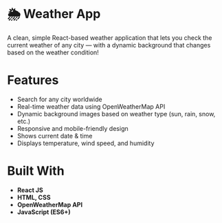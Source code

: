 # 🌦️ Weather App

A clean, simple React-based weather application that lets you check the current weather of any city — with a dynamic background that changes based on the weather condition!

# Features

-  Search for any city worldwide
-  Real-time weather data using OpenWeatherMap API
-  Dynamic background images based on weather type (sun, rain, snow, etc.)
-  Responsive and mobile-friendly design
-  Shows current date & time
-  Displays temperature, wind speed, and humidity

# Built With

- **React JS**
- **HTML, CSS**
- **OpenWeatherMap API**
- **JavaScript (ES6+)**


